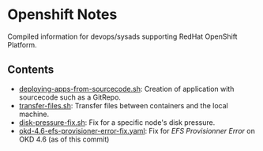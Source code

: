 # Openshift Notes
Compiled information for devops/sysads supporting RedHat OpenShift Platform.

## Contents
* [deploying-apps-from-sourcecode.sh](deploying-apps-from-sourcecode.sh): Creation of application with sourcecode such as a GitRepo.
* [transfer-files.sh](transfer-files.sh): Transfer files between containers and the local machine.
* [disk-pressure-fix.sh](disk-pressure-fix.sh): Fix for a specific node's disk pressure.
* [okd-4.6-efs-provisioner-error-fix.yaml](okd-4.6-efs-provisioner-error-fix.yaml): Fix for _EFS Provisionner Error_ on OKD 4.6 (as of this commit)
